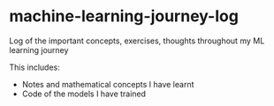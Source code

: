 # machine-learning-journey-log
Log of the important concepts, exercises, thoughts throughout my ML learning journey

This includes: 
- Notes and mathematical concepts I have learnt
- Code of the models I have trained
